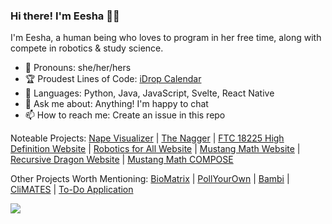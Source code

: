 ### Hi there! I'm Eesha 🙋‍♀️

I'm Eesha, a human being who loves to program in her free time, along with compete in robotics & study science.

* 👧 Pronouns: she/her/hers
* 🏆 Proudest Lines of Code: [iDrop Calendar](https://play.google.com/store/apps/details?id=com.nanodropperinc.nanodropper&hl=en_US&gl=US)
* 📲 Languages: Python, Java, JavaScript, Svelte, React Native
* 💬 Ask me about: Anything! I'm happy to chat
* 📫 How to reach me: Create an issue in this repo

Noteable Projects: [Nape Visualizer](https://github.com/Eesha-Jain/nape_visualizer) | [The Nagger](https://github.com/Eesha-Jain/the-nagger) | [FTC 18225 High Definition Website](https://ftc18225.everstem.org/) | [Robotics for All Website](https://www.roboticsforall.us/) | [Mustang Math Website](https://github.com/alonr619/MMT-Website) | [Recursive Dragon Website](https://www.recursivedragon.com/) | [Mustang Math COMPOSE](https://github.com/MustangMath-Tournament/Problem-Writing-Platform)

Other Projects Worth Mentioning: [BioMatrix](https://github.com/Eesha-Jain/BioMatrixIOS) | [PollYourOwn](https://github.com/Eesha-Jain/PollYourOwn) | [Bambi](https://github.com/Eesha-Jain/Bambi) | [CliMATES](https://github.com/Eesha-Jain/CliMATES) | [To-Do Application](https://github.com/Eesha-Jain/To-Do-Application)

![](https://komarev.com/ghpvc/?username=Eesha-Jain&label=Profile+Views&style=flat-square&color=dd36ff)
